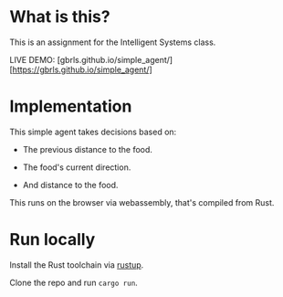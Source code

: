 # What is this?
This is an assignment for the Intelligent Systems class.

LIVE DEMO: [gbrls.github.io/simple_agent/][https://gbrls.github.io/simple_agent/]

# Implementation

This simple agent takes decisions based on: 

- The previous distance to the food.

- The food's current direction.

- And distance to the food.


This runs on the browser via webassembly, that's compiled from Rust.

# Run locally

Install the Rust toolchain via [rustup]( https://rustup.rs/ ).

Clone the repo and run `cargo run`.
